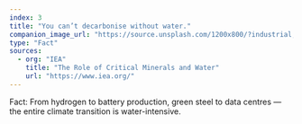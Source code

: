 ```yaml
---
index: 3
title: "You can’t decarbonise without water."
companion_image_url: "https://source.unsplash.com/1200x800/?industrial,water,cooling"
type: "Fact"
sources:
  - org: "IEA"
    title: "The Role of Critical Minerals and Water"
    url: "https://www.iea.org/"
---
```

Fact: From hydrogen to battery production, green steel to data centres — the entire climate transition is water-intensive.
